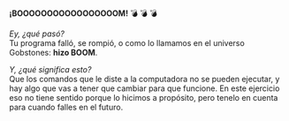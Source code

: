 **¡BOOOOOOOOOOOOOOOOOM!** :bomb: :bomb: :bomb:

_Ey, ¿qué pasó?_<br> Tu programa falló, se rompió, o como lo llamamos en el universo Gobstones: **hizo BOOM**.

_Y, ¿qué significa esto?_<br> Que los comandos que le diste a la computadora no se pueden ejecutar, y hay algo que vas a tener que cambiar para que funcione. En este ejercicio eso no tiene sentido porque lo hicimos a propósito, pero tenelo en cuenta para cuando falles en el futuro.